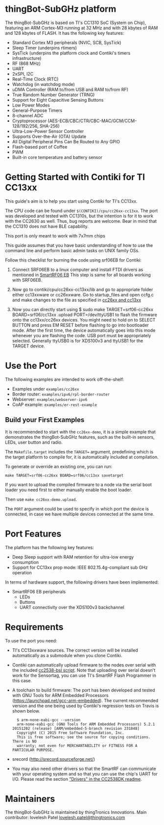 thingBot-SubGHz platform
========================
The thingBot-SubGHz is based on TI's CC1310 SoC (System on Chip), featuring an ARM Cortex-M3 running at 32 MHz and with 28 kbytes of RAM and 128 kbytes of FLASH. It has the following key features:

  * Standard Cortex M3 peripherals (NVIC, SCB, SysTick)
  * Sleep Timer (underpins rtimers)
  * SysTick (underpins the platform clock and Contiki's timers infrastructure)
  * RF (868 MHz)
  * UART
  * 2xSPI, I2C
  * Real-Time Clock (RTC)
  * Watchdog (in watchdog mode)
  * uDMA Controller (RAM to/from USB and RAM to/from RF)
  * True Random Number Generator (TRNG)
  * Support for Eight Capacitive Sensing Buttons
  * Low Power Modes
  * General-Purpose Timers
  * 8-channel ADC
  * Cryptoprocessor (AES-ECB/CBC/CTR/CBC-MAC/GCM/CCM-128/192/256, SHA-256)
  * Ultra-Low-Power Sensor Controller
  * Supports Over-the-Air (OTA) Update
  * All Digital Peripheral Pins Can Be Routed to Any GPIO
  * Flash-based port of Coffee
  * PWM
  * Built-in core temperature and battery sensor
  
Getting Started with Contiki for TI CC13xx
==========================================

This guide's aim is to help you start using Contiki for TI's CC13xx.

The CPU code can be found under `$(CONTIKI)/cpu/cc26xx-cc13xx`.
The port was developed and tested with CC1310s, but the intention is for it to work with the CC2630 as well. 
Thus, bug reports are welcome.
Bear in mind that the CC1310 does not have BLE capability.

This port is only meant to work with 7x7mm chips

This guide assumes that you have basic understanding of how to use the command
line and perform basic admin tasks on UNIX family OSs.

Follow this checklist for burning the code using srf06EB for Contiki:

1) Connect SRF06EB to a linux computer and install FTDI drivers as mentioned in
[SmartRF06 EB](https://github.com/contiki-os/contiki/blob/master/platform/cc2538dk/README.md#for-the-smartrf06-eb-uart)
This step is same for all boards working with SRF06EB.


2) Now go to contiki/cpu/cc26xx-cc13xx/lib and go to appropriate folder either cc13xxware or cc26xxware. Go to startup_files and open ccfg.c 
and make changes to the file as specified in
[cc26xx and cc13xx](https://github.com/JelmerT/cc2538-bsl/blob/master/README.md#cc26xx-and-cc13xx)

3) Now you can directly start using 
		$  sudo make TARGET=srf06-cc26xx BOARD=srf06/cc13xx <filename>.upload PORT=/dev/ttyUSB1
to flash the firmware onto the cc13xx/cc26xx devices. You might need to hold on to SELECT BUTTON and press EM RESET before flashing to go into bootloader mode. 
After the first time, the device automatically goes into this mode whenever you are flashing the code. 
USB port must be appropriately selected. 
Generally ttyUSB0 is for XDS100v3 and ttyUSB1 for the TARGET device.

Use the Port
============
The following examples are intended to work off-the-shelf:

* Examples under `examples/cc26xx`
* Border router: `examples/ipv6/rpl-border-router`
* Webserver: `examples/webserver-ipv6`
* CoAP example: `examples/er-rest-example`

Build your First Examples
-------------------------
It is recommended to start with the `cc26xx-demo`, it is a simple example that demonstrates the thingBot-SubGHz features, such as the built-in sensors, LEDs, user button and radio.

The `Makefile.target` includes the `TARGET=` argument, predefining which is the target platform to compile for, it is automatically included at compilation.

To generate or override an existing one, you can run:

`make TARGET=srf06-cc26xx BOARD=srf06/cc13xx savetarget`

If you want to upload the compiled firmware to a node via the serial boot loader you need first to either manually enable the boot loader.

Then use `make cc26xx-demo.upload`. 

The `PORT` argument could be used to specify in which port the device is connected, in case we have multiple devices connected at the same time.

Port Features
=============
The platform has the following key features:

* Deep Sleep support with RAM retention for ultra-low energy consumption
* Support for CC13xx prop mode: IEEE 802.15.4g-compliant sub GHz operation

In terms of hardware support, the following drivers have been implemented:

* SmartRF06 EB peripherals
  * LEDs
  * Buttons
  * UART connectivity over the XDS100v3 backchannel

Requirements
============
To use the port you need:

* TI's CC13xxware sources. The correct version will be installed automatically
  as a submodule when you clone Contiki.
* Contiki can automatically upload firmware to the nodes over serial with the
  included [cc2538-bsl script](https://github.com/JelmerT/cc2538-bsl).
  Note that uploading over serial doesn't work for the Sensortag, you can use
  TI's SmartRF Flash Programmer in this case.
* A toolchain to build firmware: The port has been developed and tested with
  GNU Tools for ARM Embedded Processors (<https://launchpad.net/gcc-arm-embedded>).
  The current recommended version and the one being used by Contiki's regression
  tests on Travis is shown below.

        $ arm-none-eabi-gcc --version
        arm-none-eabi-gcc (GNU Tools for ARM Embedded Processors) 5.2.1 20151202 (release) [ARM/embedded-5-branch revision 231848]
        Copyright (C) 2015 Free Software Foundation, Inc.
        This is free software; see the source for copying conditions.  There is NO
        warranty; not even for MERCHANTABILITY or FITNESS FOR A PARTICULAR PURPOSE.

* srecord (http://srecord.sourceforge.net/)
* You may also need other drivers so that the SmartRF can communicate with your
operating system and so that you can use the chip's UART for I/O. Please read
the section ["Drivers" in the CC2538DK readme](https://github.com/contiki-os/contiki/tree/master/platform/cc2538dk#drivers).

Maintainers
===========
The thingBot-SubGHz is maintained by thingTronics Innovations.
Main contributor: lovelesh Patel <lovelesh.patel@thingtronics.com>